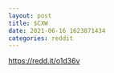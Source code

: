 ```yaml
--- 
layout: post 
title: $CXW 
date: 2021-06-16 1623871434 
categories: reddit 
--- 
```

https://redd.it/o1d36v
